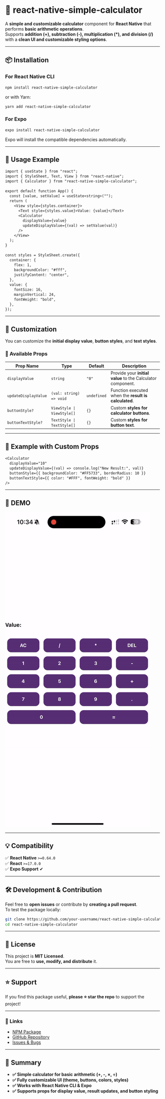 # 📱 react-native-simple-calculator

A **simple and customizable calculator** component for **React Native** that performs **basic arithmetic operations**.  
Supports **addition (+), subtraction (-), multiplication (\*), and division (/)** with a **clean UI and customizable styling options**.

---

## 📦 Installation

### **For React Native CLI**

```sh
npm install react-native-simple-calculator
```

or with Yarn:

```sh
yarn add react-native-simple-calculator
```

### **For Expo**

```sh
expo install react-native-simple-calculator
```

Expo will install the compatible dependencies automatically.

---

## 🚀 **Usage Example**

```tsx
import { useState } from "react";
import { StyleSheet, Text, View } from "react-native";
import { Calculator } from "react-native-simple-calculator";

export default function App() {
  const [value, setValue] = useState<string>("");
  return (
    <View style={styles.container}>
      <Text style={styles.value}>Value: {value}</Text>
      <Calculator
        displayValue={value}
        updateDisplayValue={(val) => setValue(val)}
      />
    </View>
  );
}

const styles = StyleSheet.create({
  container: {
    flex: 1,
    backgroundColor: "#fff",
    justifyContent: "center",
  },
  value: {
    fontSize: 16,
    marginVertical: 24,
    fontWeight: "bold",
  },
});
```

---

## 🎨 **Customization**

You can customize the **initial display value**, **button styles**, and **text styles**.

### **🔹 Available Props**

| Prop Name            | Type                       | Default     | Description                                                 |
| -------------------- | -------------------------- | ----------- | ----------------------------------------------------------- |
| `displayValue`       | `string`                   | `"0"`       | Provide your **initial value** to the Calculator component. |
| `updateDisplayValue` | `(val: string) => void`    | `undefined` | Function executed when the **result is calculated**.        |
| `buttonStyle?`       | `ViewStyle \| ViewStyle[]` | `{}`        | Custom **styles for calculator buttons**.                   |
| `buttonTextStyle?`   | `TextStyle \| TextStyle[]` | `{}`        | Custom **styles for button text**.                          |

---

## 🔧 **Example with Custom Props**

```tsx
<Calculator
  displayValue="10"
  updateDisplayValue={(val) => console.log("New Result:", val)}
  buttonStyle={{ backgroundColor: "#FF5733", borderRadius: 10 }}
  buttonTextStyle={{ color: "#FFF", fontWeight: "bold" }}
/>
```

---

## 🎥 **DEMO**

![Demo](https://github.com/sumanbhattarai/react-native-simple-calculator/blob/main/react%20native%20simple%20calculator.gif)

---

## 💡 **Compatibility**

✅ **React Native** `>=0.64.0`  
✅ **React** `>=17.0.0`  
✅ **Expo Support** ✔

---

## 🛠️ **Development & Contribution**

Feel free to **open issues** or contribute by **creating a pull request**.  
To test the package locally:

```sh
git clone https://github.com/your-username/react-native-simple-calculator.git
cd react-native-simple-calculator
```

---

## 📝 **License**

This project is **MIT Licensed**.  
You are free to **use, modify, and distribute** it.

---

## ⭐ **Support**

If you find this package useful, **please ⭐ star the repo** to support the project!

---

### 🔗 **Links**

- [NPM Package](https://www.npmjs.com/package/react-native-simple-calculator)
- [GitHub Repository](https://github.com/sumanbhattarai/react-native-simple-calculator)
- [Issues & Bugs](https://github.com/sumanbhattarai/react-native-simple-calculator/issues)

---

## **🚀 Summary**

- **✅ Simple calculator for basic arithmetic (+, -, ×, ÷)**
- **✅ Fully customizable UI (theme, buttons, colors, styles)**
- **✅ Works with React Native CLI & Expo**
- **✅ Supports props for display value, result updates, and button styling**
